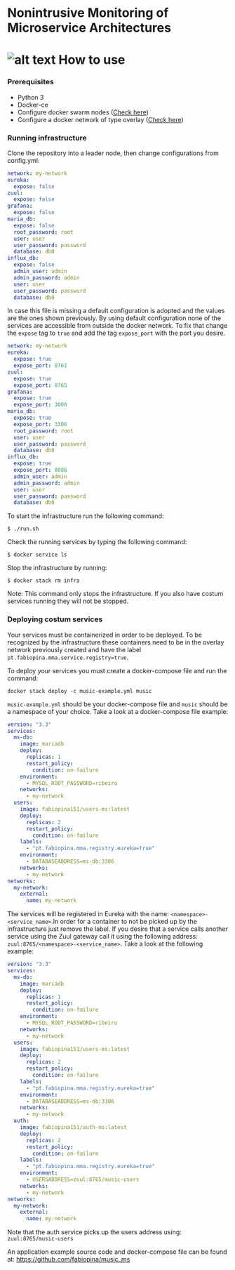 Nonintrusive Monitoring of Microservice Architectures
======
![alt text](https://i.imgur.com/knWC5eD.png "Logo Title Text 1")
How to use
======
### Prerequisites
- Python 3
- Docker-ce
- Configure docker swarm nodes ([Check here](https://docs.docker.com/engine/swarm/swarm-tutorial/create-swarm/))
- Configure a docker network of type overlay ([Check here](https://docs.docker.com/network/overlay/))

### Running infrastructure
Clone the repository into a leader node, then change configurations from config.yml: 
```yaml
network: my-network
eureka:
  expose: false
zuul:
  expose: false
grafana:
  expose: false
maria_db:
  expose: false
  root_password: root
  user: user
  user_password: password
  database: db0
influx_db:
  expose: false
  admin_user: admin
  admin_password: admin
  user: user
  user_password: password
  database: db0
```
In case this file is missing a default configuration is adopted and the values are the ones shown previously. By using default configuration none of the services are accessible from outside the docker network. To fix that change the `expose` tag to `true` and add the tag `expose_port` with the port you desire. 
```yaml
network: my-network
eureka:
  expose: true
  expose_port: 8761
zuul:
  expose: true
  expose_port: 8765
grafana:
  expose: true
  expose_port: 3000
maria_db:
  expose: true
  expose_port: 3306
  root_password: root
  user: user
  user_password: password
  database: db0
influx_db:
  expose: true
  expose_port: 8086
  admin_user: admin
  admin_password: admin
  user: user
  user_password: password
  database: db0
```
To start the infrastructure run the following command: 
```
$ ./run.sh
```
Check the running services by typing the following command: 
```
$ docker service ls
```
Stop the infrastructure by running:
```
$ docker stack rm infra
```
Note: This command only stops the infrastructure. If you also have costum services running they will not be stopped.
### Deploying costum services
Your services must be containerized in order to be deployed. To be recognized by the infrastructure these containers need to be in the overlay network previously created and have the label `pt.fabiopina.mma.service.registry=true`.

To deploy your services you must create a docker-compose file and run the command:
```
docker stack deploy -c music-example.yml music
```
`music-example.yml` should be your docker-compose file and `music` should be a namespace of your choice.
Take a look at a docker-compose file example: 
```yaml
version: "3.3"
services:
  ms-db:
    image: mariadb
    deploy: 
      replicas: 1
      restart_policy:
        condition: on-failure
    environment:
      - MYSQL_ROOT_PASSWORD=ribeiro
    networks:
      - my-network
  users:
    image: fabiopina151/users-ms:latest
    deploy: 
      replicas: 2
      restart_policy:
        condition: on-failure
    labels:
      - "pt.fabiopina.mma.registry.eureka=true"
    environment:
      - DATABASEADDRESS=ms-db:3306
    networks:
      - my-network
networks:
  my-network:
    external:
      name: my-network
```
The services will be registered in Eureka with the name: `<namespace>-<service_name>`.In order for a container to not be picked up by the infrastructure just remove the label. If you desire that a service calls another service using the Zuul gateway call it using the following address: `zuul:8765/<namespace>-<service_name>`. Take a look at the following example: 
```yaml
version: "3.3"
services:
  ms-db:
    image: mariadb
    deploy: 
      replicas: 1
      restart_policy:
        condition: on-failure
    environment:
      - MYSQL_ROOT_PASSWORD=ribeiro
    networks:
      - my-network
  users:
    image: fabiopina151/users-ms:latest
    deploy: 
      replicas: 2
      restart_policy:
        condition: on-failure
    labels:
      - "pt.fabiopina.mma.registry.eureka=true"
    environment:
      - DATABASEADDRESS=ms-db:3306
    networks:
      - my-network
  auth:
    image: fabiopina151/auth-ms:latest
    deploy: 
      replicas: 2
      restart_policy:
        condition: on-failure
    labels:
      - "pt.fabiopina.mma.registry.eureka=true"
    environment:
      - USERSADDRESS=zuul:8765/music-users
    networks:
      - my-network
networks:
  my-network:
    external:
      name: my-network
```
Note that the auth service picks up the users address using: `zuul:8765/music-users`

An application example source code and docker-compose file can be found at: [https://github.com/fabiopina/music_ms ](https://github.com/fabiopina/music_ms )





